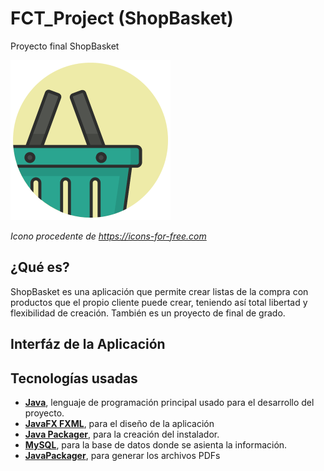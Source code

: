 # FCT_Project (ShopBasket)
 Proyecto final ShopBasket

<img src="ShopBasket/src/main/resources/images/shop-basket-512x512.png" style="zoom:50%;" />

*Icono procedente de https://icons-for-free.com*

## ¿Qué es?

ShopBasket es una aplicación que permite crear listas de la compra con productos que el propio cliente puede crear, teniendo así total libertad y flexibilidad de creación. También es un proyecto de final de grado.



## Interfáz de la Aplicación



## Tecnologías usadas

- **[Java](https://www.java.com/es/)**, lenguaje de programación principal usado para el desarrollo del proyecto.
- **[JavaFX FXML](https://mvnrepository.com/artifact/org.openjfx/javafx-fxml)**, para el diseño de la aplicación
- **[Java Packager](https://github.com/fvarrui/JavaPackager)**, para la creación del instalador.
- **[MySQL](https://www.mysql.com)**, para la base de datos donde se asienta la información.
- **[JavaPackager](https://github.com/fvarrui/JavaPackager)**, para generar los archivos PDFs
